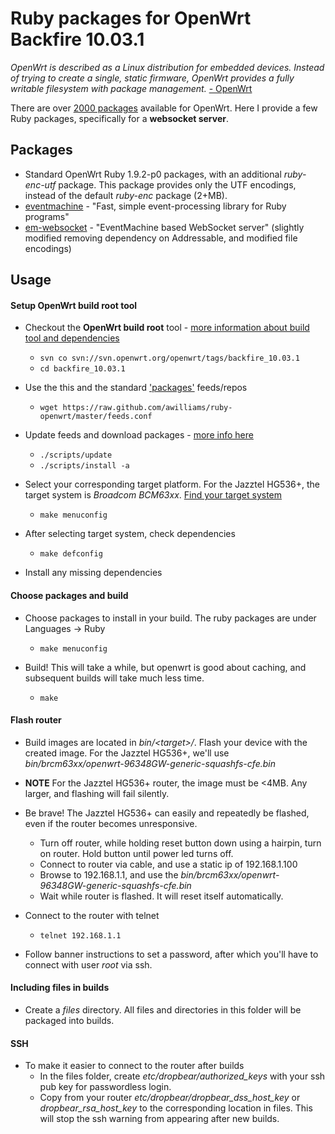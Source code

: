# Ruby packages for OpenWrt Backfire 10.03.1 #

*OpenWrt is described as a Linux distribution for embedded devices. Instead of trying to create a single, static firmware, OpenWrt provides a fully writable filesystem with package management.* [-  OpenWrt](https://openwrt.org/)

There are over [2000 packages](http://downloads.openwrt.org/backfire/10.03.1/brcm63xx/packages/) available for OpenWrt. Here I provide a few Ruby packages, specifically for a **websocket server**.

## Packages

 * Standard OpenWrt Ruby 1.9.2-p0 packages, with an additional *ruby-enc-utf* package. This package provides only the UTF encodings, instead of the default *ruby-enc* package (2+MB).
 * [eventmachine](https://github.com/awilliams/eventmachine) - "Fast, simple event-processing library for Ruby programs"
 * [em-websocket](https://github.com/awilliams/em-websocket) - "EventMachine based WebSocket server" (slightly modified removing dependency on Addressable, and modified file encodings) 

## Usage

#### Setup OpenWrt build root tool

 * Checkout the **OpenWrt build root** tool - [more information about build tool and dependencies](http://wiki.openwrt.org/doc/howto/buildroot.exigence)
   * `svn co svn://svn.openwrt.org/openwrt/tags/backfire_10.03.1`
   * `cd backfire_10.03.1`

 * Use the this and the standard ['packages'](http://downloads.openwrt.org/backfire/10.03.1/brcm63xx/packages/) feeds/repos
   * `wget https://raw.github.com/awilliams/ruby-openwrt/master/feeds.conf`

 * Update feeds and download packages - [more info here](http://wiki.openwrt.org/doc/howto/build)
   * `./scripts/update`
   * `./scripts/install -a`

 * Select your corresponding target platform. For the Jazztel HG536+, the target system is *Broadcom BCM63xx*. [Find your target system](http://wiki.openwrt.org/toh/start)
   * `make menuconfig`
 
 * After selecting target system, check dependencies
   * `make defconfig`

 * Install any missing dependencies

#### Choose packages and build

 * Choose packages to install in your build. The ruby packages are under Languages -> Ruby
   * `make menuconfig`

 * Build! This will take a while, but openwrt is good about caching, and subsequent builds will take much less time.
   * `make`

#### Flash router

 * Build images are located in *bin/\<target\>/*. Flash your device with the created image. For the Jazztel HG536+, we'll use *bin/brcm63xx/openwrt-96348GW-generic-squashfs-cfe.bin*
 
 * **NOTE** For the Jazztel HG536+ router, the image must be <4MB. Any larger, and flashing will fail silently.

 * Be brave! The Jazztel HG536+ can easily and repeatedly be flashed, even if the router becomes unresponsive.
   * Turn off router, while holding reset button down using a hairpin, turn on router. Hold button until power led turns off.
   * Connect to router via cable, and use a static ip of 192.168.1.100
   * Browse to 192.168.1.1, and use the *bin/brcm63xx/openwrt-96348GW-generic-squashfs-cfe.bin*
   * Wait while router is flashed. It will reset itself automatically.

 * Connect to the router with telnet
   * `telnet 192.168.1.1`

 * Follow banner instructions to set a password, after which you'll have to connect with user *root* via ssh.

#### Including files in builds

 * Create a *files* directory. All files and directories in this folder will be packaged into builds. 

#### SSH

 * To make it easier to connect to the router after builds
   * In the files folder, create *etc/dropbear/authorized_keys* with your ssh pub key for passwordless login. 
   * Copy from your router *etc/dropbear/dropbear_dss_host_key* or *dropbear_rsa_host_key* to the corresponding location in files. This will stop the ssh warning from appearing after new builds.